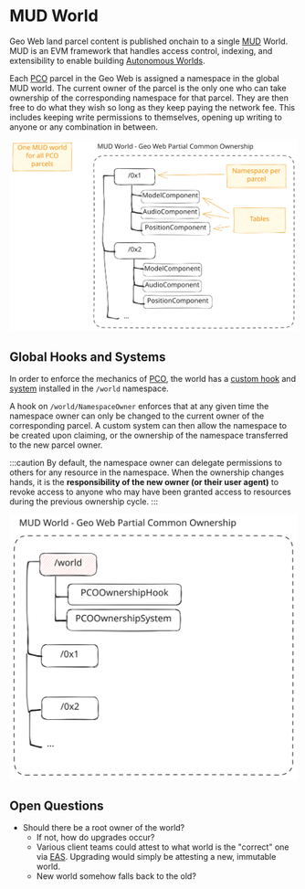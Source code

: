 # MUD World

Geo Web land parcel content is published onchain to a single [MUD](https://mud.dev) World. MUD is an EVM framework that handles access control, indexing, and extensibility to enable building [Autonomous Worlds](https://0xparc.org/blog/autonomous-worlds).

Each [PCO](../../concepts/partial-common-ownership) parcel in the Geo Web is assigned a namespace in the global MUD world. The current owner of the parcel is the only one who can take ownership of the corresponding namespace for that parcel. They are then free to do what they wish so long as they keep paying the network fee. This includes keeping write permissions to themselves, opening up writing to anyone or any combination in between.

![](./mud-world.excalidraw.svg)

## Global Hooks and Systems

In order to enforce the mechanics of [PCO](../../concepts/partial-common-ownership), the world has a [custom hook](https://mud.dev/store/advanced-features#storage-hooks) and [system](https://mud.dev/world/world-101#systems) installed in the `/world` namespace.

A hook on `/world/NamespaceOwner` enforces that at any given time the namespace owner can only be changed to the current owner of the corresponding parcel. A custom system can then allow the namespace to be created upon claiming, or the ownership of the namespace transferred to the new parcel owner.

:::caution
By default, the namespace owner can delegate permissions to others for any resource in the namespace. When the ownership changes hands, it is the **responsibility of the new owner (or their user agent)** to revoke access to anyone who may have been granted access to resources during the previous ownership cycle.
:::

![](./mud-world-1.excalidraw.svg)

## Open Questions

- Should there be a root owner of the world?
  - If not, how do upgrades occur?
  - Various client teams could attest to what world is the "correct" one via [EAS](https://attest.sh). Upgrading would simply be attesting a new, immutable world.
  - New world somehow falls back to the old?
